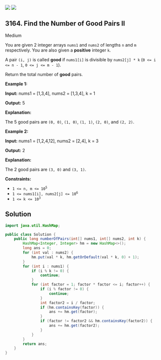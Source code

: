 [![](https://img.shields.io/github/stars/javadev/LeetCode-in-Java?label=Stars&style=flat-square)](https://github.com/javadev/LeetCode-in-Java)
[![](https://img.shields.io/github/forks/javadev/LeetCode-in-Java?label=Fork%20me%20on%20GitHub%20&style=flat-square)](https://github.com/javadev/LeetCode-in-Java/fork)

## 3164\. Find the Number of Good Pairs II

Medium

You are given 2 integer arrays `nums1` and `nums2` of lengths `n` and `m` respectively. You are also given a **positive** integer `k`.

A pair `(i, j)` is called **good** if `nums1[i]` is divisible by `nums2[j] * k` (`0 <= i <= n - 1`, `0 <= j <= m - 1`).

Return the total number of **good** pairs.

**Example 1:**

**Input:** nums1 = [1,3,4], nums2 = [1,3,4], k = 1

**Output:** 5

**Explanation:**

The 5 good pairs are `(0, 0)`, `(1, 0)`, `(1, 1)`, `(2, 0)`, and `(2, 2)`.

**Example 2:**

**Input:** nums1 = [1,2,4,12], nums2 = [2,4], k = 3

**Output:** 2

**Explanation:**

The 2 good pairs are `(3, 0)` and `(3, 1)`.

**Constraints:**

*   <code>1 <= n, m <= 10<sup>5</sup></code>
*   <code>1 <= nums1[i], nums2[j] <= 10<sup>6</sup></code>
*   <code>1 <= k <= 10<sup>3</sup></code>

## Solution

```java
import java.util.HashMap;

public class Solution {
    public long numberOfPairs(int[] nums1, int[] nums2, int k) {
        HashMap<Integer, Integer> hm = new HashMap<>();
        long ans = 0;
        for (int val : nums2) {
            hm.put(val * k, hm.getOrDefault(val * k, 0) + 1);
        }
        for (int i : nums1) {
            if (i % k != 0) {
                continue;
            }
            for (int factor = 1; factor * factor <= i; factor++) {
                if (i % factor != 0) {
                    continue;
                }
                int factor2 = i / factor;
                if (hm.containsKey(factor)) {
                    ans += hm.get(factor);
                }
                if (factor != factor2 && hm.containsKey(factor2)) {
                    ans += hm.get(factor2);
                }
            }
        }
        return ans;
    }
}
```